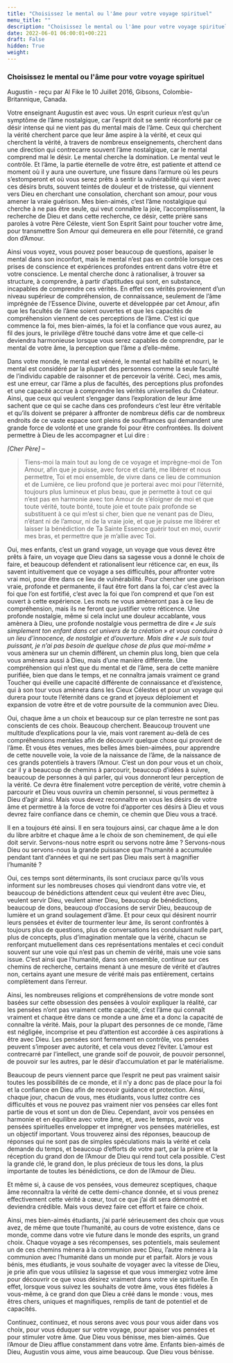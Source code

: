 ```yaml
---
title: "Choisissez le mental ou l'âme pour votre voyage spirituel"
menu_title: ""
description: "Choisissez le mental ou l'âme pour votre voyage spirituel"
date: 2022-06-01 06:00:01+00:221
draft: False
hidden: True
weight:
---
```

### Choisissez le mental ou l'âme pour votre voyage spirituel

Augustin - reçu par Al Fike le 10 Juillet 2016, Gibsons, Colombie-Britannique, Canada.

Votre enseignant Augustin est avec vous. Un esprit curieux n’est qu’un symptôme de l’âme nostalgique, car l’esprit doit se sentir réconforté par ce désir intense qui ne vient pas du mental mais de l’âme. Ceux qui cherchent la vérité cherchent parce que leur âme aspire à la vérité, et ceux qui cherchent la vérité, à travers de nombreux enseignements, cherchent dans une direction qui contrecarre souvent l’âme nostalgique, car le mental comprend mal le désir. Le mental cherche la domination. Le mental veut le contrôle. Et l’âme, la partie éternelle de votre être, est patiente et attend ce moment où il y aura une ouverture, une fissure dans l’armure où les peurs s’estomperont et où vous serez prêts à sentir la vulnérabilité qui vient avec ces désirs bruts, souvent teintés de douleur et de tristesse, qui viennent vers Dieu en cherchant une consolation, cherchant son amour, pour vous amener la vraie guérison. Mes bien-aimés, c’est l’âme nostalgique qui cherche à ne pas être seule, qui veut connaître la joie, l’accomplissement, la recherche de Dieu et dans cette recherche, ce désir, cette prière sans paroles à votre Père Céleste, vient Son Esprit Saint pour toucher votre âme, pour transmettre Son Amour qui demeurera en elle pour l’éternité, ce grand don d’Amour.

Ainsi vous voyez, vous pouvez poser beaucoup de questions, apaiser le mental dans son inconfort, mais le mental n’est pas en contrôle lorsque ces prises de conscience et expériences profondes entrent dans votre être et votre conscience. Le mental cherche donc à rationaliser, à trouver sa structure, à comprendre, à partir d’aptitudes qui sont, en substance, incapables de comprendre ces vérités. En effet ces vérités proviennent d’un niveau supérieur de compréhension, de connaissance, seulement de l’âme imprégnée de l’Essence Divine, ouverte et développée par cet Amour, afin que les facultés de l’âme soient ouvertes et que les capacités de compréhension viennent de ces perceptions de l’âme. C’est ici que commence la foi, mes bien-aimés, la foi et la confiance que vous aurez, au fil des jours, le privilège d’être touché dans votre âme et que celle-ci deviendra harmonieuse lorsque vous serez capables de comprendre, par le mental de votre âme, la perception que l’âme a d’elle-même.

Dans votre monde, le mental est vénéré, le mental est habilité et nourri, le mental est considéré par la plupart des personnes comme la seule faculté de l’individu capable de raisonner et de percevoir la vérité. Ceci, mes amis, est une erreur, car l’âme a plus de facultés, des perceptions plus profondes et une capacité accrue à comprendre les vérités universelles du Créateur. Ainsi, que ceux qui veulent s’engager dans l’exploration de leur âme sachent que ce qui se cache dans ces profondeurs c’est leur être véritable et qu’ils doivent se préparer à affronter de nombreux défis car de nombreux endroits de ce vaste espace sont pleins de souffrances qui demandent une grande force de volonté et une grande foi pour être confrontées. Ils doivent permettre à Dieu de les accompagner et Lui dire :

*[Cher Père]* –

> Tiens-moi la main tout au long de ce voyage et imprègne-moi de Ton Amour, afin que je puisse, avec force et clarté, me libérer et nous permettre, Toi et moi ensemble, de vivre dans ce lieu de communion et de Lumière, ce lieu profond que je porterai avec moi pour l’éternité, toujours plus lumineux et plus beau, que je permette à tout ce qui n’est pas en harmonie avec ton Amour de s’éloigner de moi et que toute vérité, toute bonté, toute joie et toute paix profonde se substituent à ce qui m’est si cher, bien que ne venant pas de Dieu, n’étant ni de l’amour, ni de la vraie joie, et que je puisse me libérer et laisser la bénédiction de Ta Sainte Essence guérir tout en moi, ouvrir mes bras, et permettre que je m’allie avec Toi.

Oui, mes enfants, c’est un grand voyage, un voyage que vous devez être prêts à faire, un voyage que Dieu dans sa sagesse vous a donné le choix de faire, et beaucoup défendent et rationalisent leur réticence car, en eux, ils savent intuitivement que ce voyage a ses difficultés, pour affronter votre vrai moi, pour être dans ce lieu de vulnérabilité. Pour chercher une guérison vraie, profonde et permanente, il faut être fort dans la foi, car c’est avec la foi que l’on est fortifié, c’est avec la foi que l’on comprend et que l’on est ouvert à cette expérience. Les mots ne vous amèneront pas à ce lieu de compréhension, mais ils ne feront que justifier votre réticence. Une profonde nostalgie, même si cela inclut une douleur accablante, vous amènera à Dieu, une profonde nostalgie vous permettra de dire *« Je suis simplement ton enfant dans cet univers de ta création » et vous conduira à un lieu d’innocence, de nostalgie et d’ouverture. Mais dire « Je suis tout puissant, je n’ai pas besoin de quelque chose de plus que moi-même »* vous amènera sur un chemin différent, un chemin plus long, bien que cela vous amènera aussi à Dieu, mais d’une manière différente. Une compréhension qui n’est que du mental et de l’âme, sera de cette manière purifiée, bien que dans le temps, et ne connaîtra jamais vraiment ce grand Toucher qui éveille une capacité différente de connaissance et d’existence, qui à son tour vous amènera dans les Cieux Célestes et pour un voyage qui durera pour toute l’éternité dans ce grand et joyeux déploiement et expansion de votre être et de votre poursuite de la communion avec Dieu.

Oui, chaque âme a un choix et beaucoup sur ce plan terrestre ne sont pas conscients de ces choix. Beaucoup cherchent. Beaucoup trouvent une multitude d’explications pour la vie, mais vont rarement au-delà de ces compréhensions mentales afin de découvrir quelque chose qui provient de l’âme. Et vous êtes venues, mes belles âmes bien-aimées, pour apprendre de cette nouvelle voie, la voie de la naissance de l’âme, de la naissance de ces grands potentiels à travers l’Amour. C’est un don pour vous et un choix, car il y a beaucoup de chemins à parcourir, beaucoup d’idées à suivre, beaucoup de personnes à qui parler, qui vous donneront leur perception de la vérité. Ce devra être finalement votre perception de vérité, votre chemin à parcourir et Dieu vous ouvrira un chemin personnel, si vous permettez à Dieu d’agir ainsi. Mais vous devez reconnaître en vous les désirs de votre âme et permettre à la force de votre foi d’apporter ces désirs à Dieu et vous devrez faire confiance dans ce chemin, ce chemin que Dieu vous a tracé.

Il en a toujours été ainsi. Il en sera toujours ainsi, car chaque âme a le don du libre arbitre et chaque âme a le choix de son cheminement, de qui elle doit servir. Servons-nous notre esprit ou servons notre âme ? Servons-nous Dieu ou servons-nous la grande puissance que l’humanité a accumulée pendant tant d’années et qui ne sert pas Dieu mais sert à magnifier l’humanité ?

Oui, ces temps sont déterminants, ils sont cruciaux parce qu’ils vous informent sur les nombreuses choses qui viendront dans votre vie, et beaucoup de bénédictions attendent ceux qui veulent être avec Dieu, veulent servir Dieu, veulent aimer Dieu, beaucoup de bénédictions, beaucoup de dons, beaucoup d’occasions de servir Dieu, beaucoup de lumière et un grand soulagement d’âme. Et pour ceux qui désirent nourrir leurs pensées et éviter de tourmenter leur âme, ils seront confrontés à toujours plus de questions, plus de conversations les conduisant nulle part, plus de concepts, plus d’imagination mentale que la vérité, chacun se renforçant mutuellement dans ces représentations mentales et ceci conduit souvent sur une voie qui n’est pas un chemin de vérité, mais une voie sans issue. C’est ainsi que l’humanité, dans son ensemble, continue sur ces chemins de recherche, certains menant à une mesure de vérité et d’autres non, certains ayant une mesure de vérité mais pas entièrement, certains complètement dans l’erreur.

Ainsi, les nombreuses religions et compréhensions de votre monde sont basées sur cette obsession des pensées à vouloir expliquer la réalité, car les pensées n’ont pas vraiment cette capacité, c’est l’âme qui connaît vraiment et chaque être dans ce monde a une âme et a donc la capacité de connaître la vérité. Mais, pour la plupart des personnes de ce monde, l’âme est négligée, incomprise et peu d’attention est accordée à ces aspirations à être avec Dieu. Les pensées sont fermement en contrôle, vos pensées peuvent s’imposer avec autorité, et cela vous devez l’éviter. L’amour est contrecarré par l’intellect, une grande soif de pouvoir, de pouvoir personnel, de pouvoir sur les autres, par le désir d’accumulation et par le matérialisme.

Beaucoup de peurs viennent parce que l’esprit ne peut pas vraiment saisir toutes les possibilités de ce monde, et il n’y a donc pas de place pour la foi et la confiance en Dieu afin de recevoir guidance et protection. Ainsi, chaque jour, chacun de vous, mes étudiants, vous luttez contre ces difficultés et vous ne pouvez pas vraiment nier vos pensées car elles font partie de vous et sont un don de Dieu. Cependant, avoir vos pensées en harmonie et en équilibre avec votre âme, et, avec le temps, avoir vos pensées spirituelles envelopper et imprégner vos pensées matérielles, est un objectif important. Vous trouverez ainsi des réponses, beaucoup de réponses qui ne sont pas de simples spéculations mais la vérité et cela demande du temps, et beaucoup d’efforts de votre part, par la prière et la réception du grand don de l’Amour de Dieu qui rend tout cela possible. C’est la grande clé, le grand don, le plus précieux de tous les dons, la plus importante de toutes les bénédictions, ce don de l’Amour de Dieu.

Et même si, à cause de vos pensées, vous demeurez sceptiques, chaque âme reconnaîtra la vérité de cette demi-chance donnée, et si vous prenez effectivement cette vérité à cœur, tout ce que j’ai dit sera démontré et deviendra crédible. Mais vous devez faire cet effort et faire ce choix.

Ainsi, mes bien-aimés étudiants, j’ai parlé sérieusement des choix que vous avez, de même que toute l’humanité, au cours de votre existence, dans ce monde, comme dans votre vie future dans le monde des esprits, un grand choix. Chaque voyage a ses récompenses, ses potentiels, mais seulement un de ces chemins mènera à la communion avec Dieu, l’autre mènera à la communion avec l’humanité dans un monde pur et parfait. Alors je vous bénis, mes étudiants, je vous souhaite de voyager avec la vitesse de Dieu, je prie afin que vous utilisiez la sagesse et que vous immergiez votre âme pour découvrir ce que vous désirez vraiment dans votre vie spirituelle. En effet, lorsque vous suivez les souhaits de votre âme, vous êtes fidèles à vous-même, à ce grand don que Dieu a créé dans le monde : vous, mes êtres chers, uniques et magnifiques, remplis de tant de potentiel et de capacités.

Continuez, continuez, et nous serons avec vous pour vous aider dans vos choix, pour vous éduquer sur votre voyage, pour apaiser vos pensées et pour stimuler votre âme. Que Dieu vous bénisse, mes bien-aimés. Que l’Amour de Dieu afflue constamment dans votre âme. Enfants bien-aimés de Dieu, Augustin vous aime, vous aime beaucoup. Que Dieu vous bénisse.
